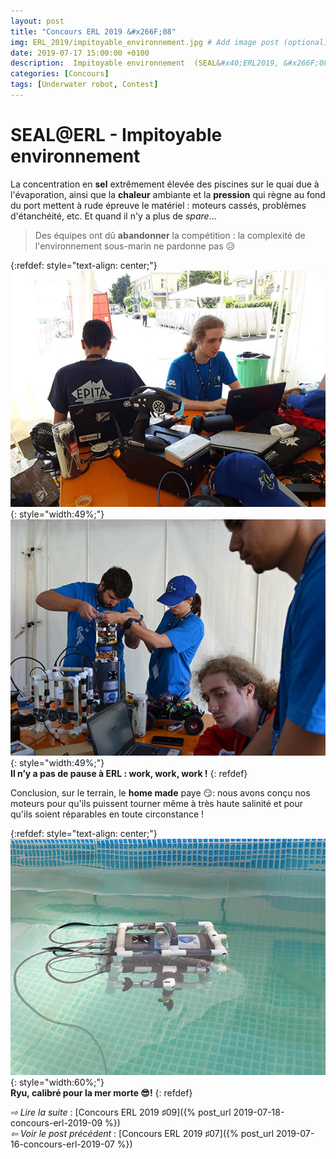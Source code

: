 ```yaml
---
layout: post
title: "Concours ERL 2019 &#x266F;08"
img: ERL_2019/impitoyable_environnement.jpg # Add image post (optional)
date: 2019-07-17 15:00:00 +0100
description:  Impitoyable environnement  (SEAL&#x40;ERL2019, &#x266F;08)
categories: [Concours]
tags: [Underwater robot, Contest]
---
```



# SEAL&#x40;ERL -  Impitoyable environnement 
 
La concentration en **sel** extrêmement élevée des piscines sur le quai due à l'évaporation, ainsi que la **chaleur** ambiante et la **pression** qui règne au fond du port mettent à rude épreuve le matériel : moteurs cassés, problèmes d'étanchéité, etc. Et quand il n'y a plus de *spare*...

> Des équipes ont dû **abandonner** la compétition : la complexité de l'environnement sous-marin ne pardonne pas 😥

{:refdef: style="text-align: center;"}
![image](/assets/img/ERL_2019/team_work_01.jpg){: style="width:49%;"} ![image](/assets/img/ERL_2019/team_work_02.jpg){: style="width:49%;"}<br/> 
**Il n’y a pas de pause à ERL : work, work, work !**
{: refdef}

Conclusion, sur le terrain, le **home made** paye 😏: nous avons conçu nos moteurs pour qu'ils puissent tourner même à très haute salinité et pour qu'ils soient réparables en toute circonstance !
  
{:refdef: style="text-align: center;"}
![image](/assets/img/ERL_2019/tests_05.jpg){: style="width:60%;"}<br/> 
**Ryu, calibré pour la mer morte 😎!**
{: refdef}  


*&#x21E8; Lire la suite* : [Concours ERL 2019 &#x266F;09]({% post_url 2019-07-18-concours-erl-2019-09 %}) <br/>
*&#x21E6; Voir le post précédent* : [Concours ERL 2019 &#x266F;07]({% post_url 2019-07-16-concours-erl-2019-07 %})


<!-- *&#x2192; Découvrir l'édition 2020* : [Concours ERL 2020 &#x266F;O1]({% post_url 2019-07-13-concours-erl-2019-01 %}) -->
<!-- *&#x2192; Revivre l'édition 2019* : [Concours ERL 2019 &#x266F;O1]({% post_url 2019-07-13-concours-erl-2019-01 %}) -->